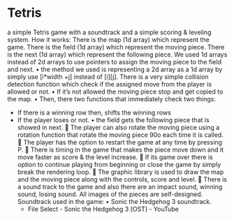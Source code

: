 # Tetris
a simple Tetris game with a soundtrack and a simple scoring &amp; leveling system.
How it works:
    There is the map (1d array) which represent the game.
    There is the field (1d array) which represent the moving piece.
    There is the next (1d array) which represent the following piece.
    We used 1d arrays instead of 2d arrays to use pointers to assign the moving piece to the field and next.
• the method we used is representing a 2d array as a 1d array by simply use [i*width +j] instead of [i][j].
    There is a very simple collision detection function which check if the assigned move from the player is allowed or not.
• If it’s not allowed the moving piece stop and get copied to the map.
• Then, there two functions that immediately check two things:
  - If there is a winning row then, shifts the winning rows
  - If the player loses or not.
• the field gets the following piece that is showed in next.
   The player can also rotate the moving piece using a rotation function that rotate the moving piece 90o each time it is called.
   The player has the option to restart the game at any time by pressing P.
   There is timing in the game that makes the piece move down and it move faster as score & the level increase.
   If its game over there is option to continue playing from beginning or close the game by simply break the rendering loop.
   The graphic library is used to draw the map and the moving piece along with the controls, score and level.
   There is a sound track to the game and also there are an impact sound, winning sound, losing sound.
All images of the pieces are self-designed.
Soundtrack used in the game:
  • Sonic the Hedgehog 3 soundtrack.
    - File Select - Sonic the Hedgehog 3 [OST] - YouTube
